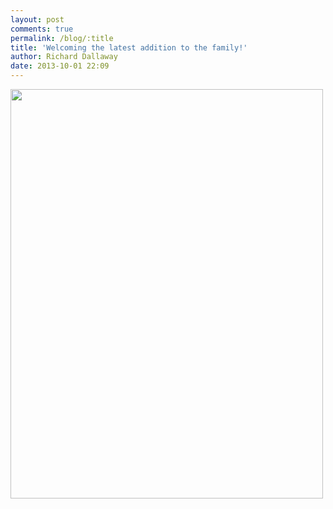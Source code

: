 ```yaml
---
layout: post
comments: true
permalink: /blog/:title
title: 'Welcoming the latest addition to the family!'
author: Richard Dallaway
date: 2013-10-01 22:09
---
```


<div><a href="http://static.skitters.dallaway.com/tp_IMG_20131001_220629.JPG"><img src="http://static.skitters.dallaway.com/tp_thumb_IMG_20131001_220629.JPG" width="500" height="655"/></a></div>


  
      
